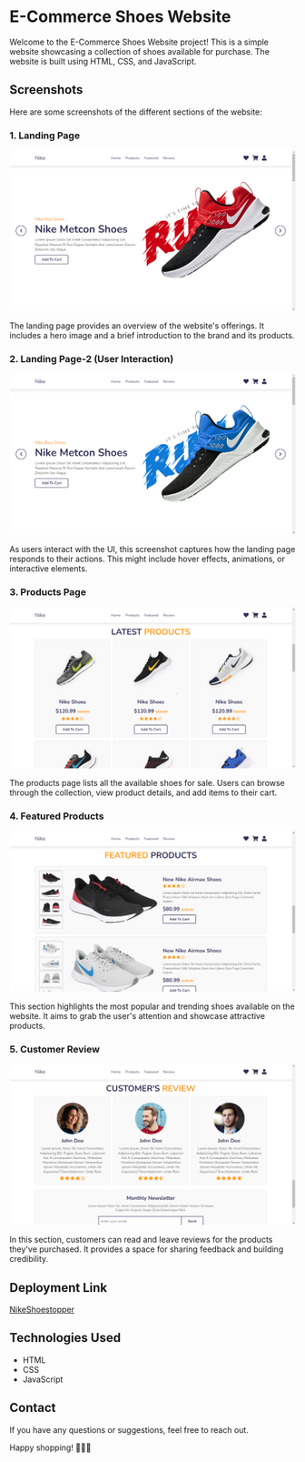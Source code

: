 # E-Commerce Shoes Website

Welcome to the E-Commerce Shoes Website project! This is a simple website showcasing a collection of shoes available for purchase. The website is built using HTML, CSS, and JavaScript.

## Screenshots

Here are some screenshots of the different sections of the website:

### 1. Landing Page
![Landing Page-1](https://github.com/Suvansh-DevHub/ShoeStopper/blob/c157de47b85a5a6f9300b48d5f6a21d3a6960d63/images2/1.png)


The landing page provides an overview of the website's offerings. It includes a hero image and a brief introduction to the brand and its products.

### 2. Landing Page-2 (User Interaction)
![Landing Page Hover](https://github.com/Suvansh-DevHub/ShoeStopper/blob/19bbd9194a6a4b9f5952687f7ca5e6cce0943b08/images2/2.png)


As users interact with the UI, this screenshot captures how the landing page responds to their actions. This might include hover effects, animations, or interactive elements.

### 3. Products Page
![Products Page](https://github.com/Suvansh-DevHub/ShoeStopper/blob/19bbd9194a6a4b9f5952687f7ca5e6cce0943b08/images2/3.png)


The products page lists all the available shoes for sale. Users can browse through the collection, view product details, and add items to their cart.

### 4. Featured Products
![Featured Products](https://github.com/Suvansh-DevHub/ShoeStopper/blob/19bbd9194a6a4b9f5952687f7ca5e6cce0943b08/images2/4.png)


This section highlights the most popular and trending shoes available on the website. It aims to grab the user's attention and showcase attractive products.

### 5. Customer Review
![Customer Reviews](https://github.com/Suvansh-DevHub/ShoeStopper/blob/19bbd9194a6a4b9f5952687f7ca5e6cce0943b08/images2/5.png)


In this section, customers can read and leave reviews for the products they've purchased. It provides a space for sharing feedback and building credibility.


## Deployment Link
[NikeShoestopper]()

## Technologies Used

- HTML
- CSS
- JavaScript

## Contact

If you have any questions or suggestions, feel free to reach out.

Happy shopping! 👠👟👞
